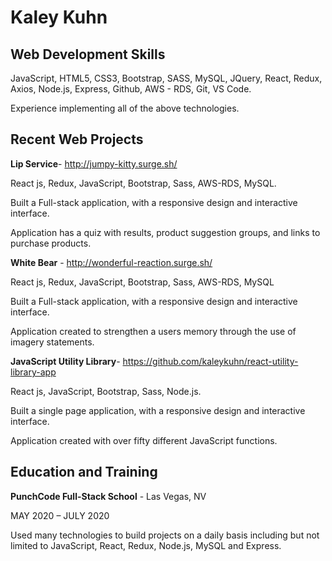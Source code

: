 # Kaley Kuhn

## Web Development Skills
JavaScript, HTML5, CSS3, Bootstrap, SASS, MySQL, JQuery, React, Redux, Axios, Node.js, Express, Github, AWS - RDS, Git, VS Code.

Experience implementing all of the above technologies.

## Recent Web Projects
**Lip Service**-​ ​http://jumpy-kitty.surge.sh/

React js, Redux, JavaScript, Bootstrap, Sass, AWS-RDS, MySQL.

Built a Full-stack application, with a responsive design and interactive interface.

Application has a quiz with results, product suggestion groups, and links to purchase products.

**White Bear** -​ ​http://wonderful-reaction.surge.sh/

React js, Redux, JavaScript, Bootstrap, Sass, AWS-RDS, MySQL

Built a Full-stack application, with a responsive design and interactive interface.

Application created to strengthen a users memory through the use of imagery statements.

**JavaScript Utility Library**-​ ​https://github.com/kaleykuhn/react-utility-library-app

React js, JavaScript, Bootstrap, Sass, Node.js.

Built a single page application, with a responsive design and interactive interface.

Application created with over fifty different JavaScript functions.

## Education and Training

**PunchCode Full-Stack School** -
Las Vegas, NV

M​AY​ 2020 – J​ULY​ 2020

Used many technologies to build projects on a daily basis including but not limited to JavaScript, React, Redux, Node.js, MySQL and Express.
